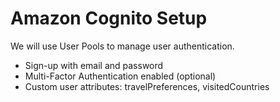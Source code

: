 # Amazon Cognito Setup

We will use User Pools to manage user authentication.
- Sign-up with email and password
- Multi-Factor Authentication enabled (optional)
- Custom user attributes: travelPreferences, visitedCountries
